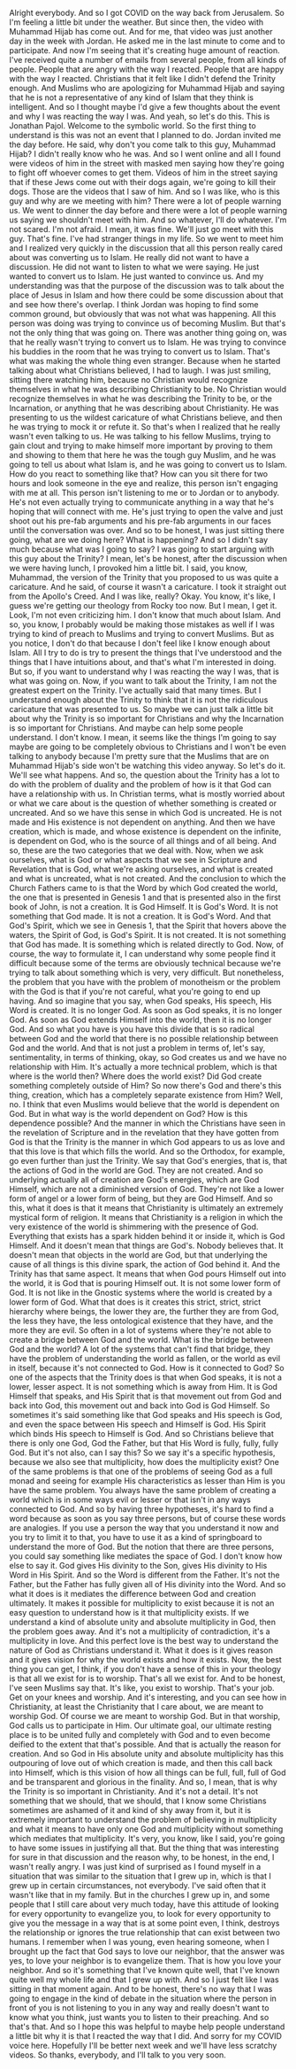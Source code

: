  Alright everybody. And so I got COVID on the way back from Jerusalem. So I'm feeling a little bit under the weather. But since then, the video with Muhammad Hijab has come out. And for me, that video was just another day in the week with Jordan. He asked me in the last minute to come and to participate. And now I'm seeing that it's creating huge amount of reaction. I've received quite a number of emails from several people, from all kinds of people. People that are angry with the way I reacted. People that are happy with the way I reacted. Christians that it felt like I didn't defend the Trinity enough. And Muslims who are apologizing for Muhammad Hijab and saying that he is not a representative of any kind of Islam that they think is intelligent. And so I thought maybe I'd give a few thoughts about the event and why I was reacting the way I was. And yeah, so let's do this. This is Jonathan Pajol. Welcome to the symbolic world. So the first thing to understand is this was not an event that I planned to do. Jordan invited me the day before. He said, why don't you come talk to this guy, Muhammad Hijab? I didn't really know who he was. And so I went online and all I found were videos of him in the street with masked men saying how they're going to fight off whoever comes to get them. Videos of him in the street saying that if these Jews come out with their dogs again, we're going to kill their dogs. Those are the videos that I saw of him. And so I was like, who is this guy and why are we meeting with him? There were a lot of people warning us. We went to dinner the day before and there were a lot of people warning us saying we shouldn't meet with him. And so whatever, I'll do whatever. I'm not scared. I'm not afraid. I mean, it was fine. We'll just go meet with this guy. That's fine. I've had stranger things in my life. So we went to meet him and I realized very quickly in the discussion that all this person really cared about was converting us to Islam. He really did not want to have a discussion. He did not want to listen to what we were saying. He just wanted to convert us to Islam. He just wanted to convince us. And my understanding was that the purpose of the discussion was to talk about the place of Jesus in Islam and how there could be some discussion about that and see how there's overlap. I think Jordan was hoping to find some common ground, but obviously that was not what was happening. All this person was doing was trying to convince us of becoming Muslim. But that's not the only thing that was going on. There was another thing going on, was that he really wasn't trying to convert us to Islam. He was trying to convince his buddies in the room that he was trying to convert us to Islam. That's what was making the whole thing even stranger. Because when he started talking about what Christians believed, I had to laugh. I was just smiling, sitting there watching him, because no Christian would recognize themselves in what he was describing Christianity to be. No Christian would recognize themselves in what he was describing the Trinity to be, or the Incarnation, or anything that he was describing about Christianity. He was presenting to us the wildest caricature of what Christians believe, and then he was trying to mock it or refute it. So that's when I realized that he really wasn't even talking to us. He was talking to his fellow Muslims, trying to gain clout and trying to make himself more important by proving to them and showing to them that here he was the tough guy Muslim, and he was going to tell us about what Islam is, and he was going to convert us to Islam. How do you react to something like that? How can you sit there for two hours and look someone in the eye and realize, this person isn't engaging with me at all. This person isn't listening to me or to Jordan or to anybody. He's not even actually trying to communicate anything in a way that he's hoping that will connect with me. He's just trying to open the valve and just shoot out his pre-fab arguments and his pre-fab arguments in our faces until the conversation was over. And so to be honest, I was just sitting there going, what are we doing here? What is happening? And so I didn't say much because what was I going to say? I was going to start arguing with this guy about the Trinity? I mean, let's be honest, after the discussion when we were having lunch, I provoked him a little bit. I said, you know, Muhammad, the version of the Trinity that you proposed to us was quite a caricature. And he said, of course it wasn't a caricature. I took it straight out from the Apollo's Creed. And I was like, really? Okay. You know, it's like, I guess we're getting our theology from Rocky too now. But I mean, I get it. Look, I'm not even criticizing him. I don't know that much about Islam. And so, you know, I probably would be making those mistakes as well if I was trying to kind of preach to Muslims and trying to convert Muslims. But as you notice, I don't do that because I don't feel like I know enough about Islam. All I try to do is try to present the things that I've understood and the things that I have intuitions about, and that's what I'm interested in doing. But so, if you want to understand why I was reacting the way I was, that is what was going on. Now, if you want to talk about the Trinity, I am not the greatest expert on the Trinity. I've actually said that many times. But I understand enough about the Trinity to think that it is not the ridiculous caricature that was presented to us. So maybe we can just talk a little bit about why the Trinity is so important for Christians and why the Incarnation is so important for Christians. And maybe can help some people understand. I don't know. I mean, it seems like the things I'm going to say maybe are going to be completely obvious to Christians and I won't be even talking to anybody because I'm pretty sure that the Muslims that are on Muhammad Hijab's side won't be watching this video anyway. So let's do it. We'll see what happens. And so, the question about the Trinity has a lot to do with the problem of duality and the problem of how is it that God can have a relationship with us. In Christian terms, what is mostly worried about or what we care about is the question of whether something is created or uncreated. And so we have this sense in which God is uncreated. He is not made and His existence is not dependent on anything. And then we have creation, which is made, and whose existence is dependent on the infinite, is dependent on God, who is the source of all things and of all being. And so, these are the two categories that we deal with. Now, when we ask ourselves, what is God or what aspects that we see in Scripture and Revelation that is God, what we're asking ourselves, and what is created and what is uncreated, what is not created. And the conclusion to which the Church Fathers came to is that the Word by which God created the world, the one that is presented in Genesis 1 and that is presented also in the first book of John, is not a creation. It is God Himself. It is God's Word. It is not something that God made. It is not a creation. It is God's Word. And that God's Spirit, which we see in Genesis 1, that the Spirit that hovers above the waters, the Spirit of God, is God's Spirit. It is not created. It is not something that God has made. It is something which is related directly to God. Now, of course, the way to formulate it, I can understand why some people find it difficult because some of the terms are obviously technical because we're trying to talk about something which is very, very difficult. But nonetheless, the problem that you have with the problem of monotheism or the problem with the God is that if you're not careful, what you're going to end up having. And so imagine that you say, when God speaks, His speech, His Word is created. It is no longer God. As soon as God speaks, it is no longer God. As soon as God extends Himself into the world, then it is no longer God. And so what you have is you have this divide that is so radical between God and the world that there is no possible relationship between God and the world. And that is not just a problem in terms of, let's say, sentimentality, in terms of thinking, okay, so God creates us and we have no relationship with Him. It's actually a more technical problem, which is that where is the world then? Where does the world exist? Did God create something completely outside of Him? So now there's God and there's this thing, creation, which has a completely separate existence from Him? Well, no. I think that even Muslims would believe that the world is dependent on God. But in what way is the world dependent on God? How is this dependence possible? And the manner in which the Christians have seen in the revelation of Scripture and in the revelation that they have gotten from God is that the Trinity is the manner in which God appears to us as love and that this love is that which fills the world. And so the Orthodox, for example, go even further than just the Trinity. We say that God's energies, that is, that the actions of God in the world are God. They are not created. And so underlying actually all of creation are God's energies, which are God Himself, which are not a diminished version of God. They're not like a lower form of angel or a lower form of being, but they are God Himself. And so this, what it does is that it means that Christianity is ultimately an extremely mystical form of religion. It means that Christianity is a religion in which the very existence of the world is shimmering with the presence of God. Everything that exists has a spark hidden behind it or inside it, which is God Himself. And it doesn't mean that things are God's. Nobody believes that. It doesn't mean that objects in the world are God, but that underlying the cause of all things is this divine spark, the action of God behind it. And the Trinity has that same aspect. It means that when God pours Himself out into the world, it is God that is pouring Himself out. It is not some lower form of God. It is not like in the Gnostic systems where the world is created by a lower form of God. What that does is it creates this strict, strict, strict hierarchy where beings, the lower they are, the further they are from God, the less they have, the less ontological existence that they have, and the more they are evil. So often in a lot of systems where they're not able to create a bridge between God and the world. What is the bridge between God and the world? A lot of the systems that can't find that bridge, they have the problem of understanding the world as fallen, or the world as evil in itself, because it's not connected to God. How is it connected to God? So one of the aspects that the Trinity does is that when God speaks, it is not a lower, lesser aspect. It is not something which is away from Him. It is God Himself that speaks, and His Spirit that is that movement out from God and back into God, this movement out and back into God is God Himself. So sometimes it's said something like that God speaks and His speech is God, and even the space between His speech and Himself is God. His Spirit which binds His speech to Himself is God. And so Christians believe that there is only one God, God the Father, but that His Word is fully, fully, fully God. But it's not also, can I say this? So we say it's a specific hypothesis, because we also see that multiplicity, how does the multiplicity exist? One of the same problems is that one of the problems of seeing God as a full monad and seeing for example His characteristics as lesser than Him is you have the same problem. You always have the same problem of creating a world which is in some ways evil or lesser or that isn't in any ways connected to God. And so by having three hypotheses, it's hard to find a word because as soon as you say three persons, but of course these words are analogies. If you use a person the way that you understand it now and you try to limit it to that, you have to use it as a kind of springboard to understand the more of God. But the notion that there are three persons, you could say something like mediates the space of God. I don't know how else to say it. God gives His divinity to the Son, gives His divinity to His Word in His Spirit. And so the Word is different from the Father. It's not the Father, but the Father has fully given all of His divinity into the Word. And so what it does is it mediates the difference between God and creation ultimately. It makes it possible for multiplicity to exist because it is not an easy question to understand how is it that multiplicity exists. If we understand a kind of absolute unity and absolute multiplicity in God, then the problem goes away. And it's not a multiplicity of contradiction, it's a multiplicity in love. And this perfect love is the best way to understand the nature of God as Christians understand it. What it does is it gives reason and it gives vision for why the world exists and how it exists. Now, the best thing you can get, I think, if you don't have a sense of this in your theology is that all we exist for is to worship. That's all we exist for. And to be honest, I've seen Muslims say that. It's like, you exist to worship. That's your job. Get on your knees and worship. And it's interesting, and you can see how in Christianity, at least the Christianity that I care about, we are meant to worship God. Of course we are meant to worship God. But in that worship, God calls us to participate in Him. Our ultimate goal, our ultimate resting place is to be united fully and completely with God and to even become deified to the extent that that's possible. And that is actually the reason for creation. And so God in His absolute unity and absolute multiplicity has this outpouring of love out of which creation is made, and then this call back into Himself, which is this vision of how all things can be full, full, full of God and be transparent and glorious in the finality. And so, I mean, that is why the Trinity is so important in Christianity. And it's not a detail. It's not something that we should, that we should, that I know some Christians sometimes are ashamed of it and kind of shy away from it, but it is extremely important to understand the problem of believing in multiplicity and what it means to have only one God and multiplicity without something which mediates that multiplicity. It's very, you know, like I said, you're going to have some issues in justifying all that. But the thing that was interesting for sure in that discussion and the reason why, to be honest, in the end, I wasn't really angry. I was just kind of surprised as I found myself in a situation that was similar to the situation that I grew up in, which is that I grew up in certain circumstances, not everybody. I've said often that it wasn't like that in my family. But in the churches I grew up in, and some people that I still care about very much today, have this attitude of looking for every opportunity to evangelize you, to look for every opportunity to give you the message in a way that is at some point even, I think, destroys the relationship or ignores the true relationship that can exist between two humans. I remember when I was young, even hearing someone, when I brought up the fact that God says to love our neighbor, that the answer was yes, to love your neighbor is to evangelize them. That is how you love your neighbor. And so it's something that I've known quite well, that I've known quite well my whole life and that I grew up with. And so I just felt like I was sitting in that moment again. And to be honest, there's no way that I was going to engage in the kind of debate in the situation where the person in front of you is not listening to you in any way and really doesn't want to know what you think, just wants you to listen to their preaching. And so that's that. And so I hope this was helpful to maybe help people understand a little bit why it is that I reacted the way that I did. And sorry for my COVID voice here. Hopefully I'll be better next week and we'll have less scratchy videos. So thanks, everybody, and I'll talk to you very soon.
